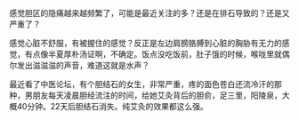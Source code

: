 感觉胆区的隐痛越来越频繁了，可能是最近关注的多？还是在排石导致的？还是又严重了？

感觉心脏不舒服，有被握住的感觉？反正是左边肩膀胳膊到心脏的胸胁有无力的感觉，有点像半夏厚朴汤证啊，不确定。饭点没吃饭前，肚子饿的时候，喉咙里就偶尔发出滋滋滋的声音，难道这就是水声？

最近看了中医论坛，有个胆结石的女生，非常严重，疼的面色苍白还流冷汗的那种，男朋友每天凌晨胆经流注的时间，给她艾灸背后的胆俞，足三里，阳陵泉，大概40分钟。22天后胆结石消失。纯艾灸的效果都这么强。